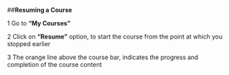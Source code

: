 ##**Resuming a Course**

1 Go to **“My Courses”**

2 Click on **“Resume”** option, to start the course from the point at which you stopped earlier

3 The orange line above the course bar, indicates the progress and completion of the course content
